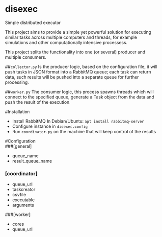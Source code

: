 # disexec
Simple distributed executor

This project aims to provide a simple yet powerful solution for executing 
similar tasks across multiple computers and threads, for example simulations and
other computationally intensive processess.

This project splits the functionality into one (or several) producer and multiple
consumers.

##`collector.py`
Is the producer logic, based on the configuration file, it will push tasks in JSON
format into a RabbitMQ queue; each task can return data, such results will be pushed 
into a separate queue for further processing.

##`worker.py`
The consumer logic, this process spawns threads which will connect to the specified 
queue, generate a Task object from the data and push the result of the execution.


#Installation
* Install RabbitMQ
In Debian/Ubuntu: 
	`apt install rabbitmq-server`
* Configure instance in `disexec.config`
* Run `coordinator.py` on the machine that will keep control of the results 


#Configuration  
###[general]
+ queue_name 
+ result_queue_name 

### [coordinator]
+ queue_url 
+ taskcreator
+ csvfile
+ executable
+ arguments

###[worker]
+ cores
+ queue_url
